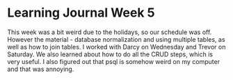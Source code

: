# Learning Journal Week 5

This week was a bit weird due to the holidays, so our schedule was off. However the material - database normalization and using multiple tables, as well as how to join tables. I worked with Darcy on Wednesday and Trevor on Saturday.
We also learned about how to do all the CRUD steps, which is very useful.
I also figured out that psql is somehow weird on my computer and that was annoying.
